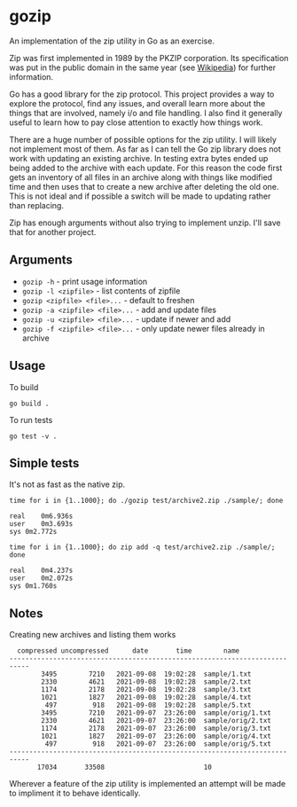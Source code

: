 # gozip
An implementation of the zip utility in Go as an exercise.

Zip was first implemented in 1989 by the PKZIP corporation. Its specification
was put in the public domain in the same year (see
[Wikipedia](https://en.wikipedia.org/wiki/ZIP_(file_format))) for further information.

Go has a good library for the zip protocol. This project provides a way to
explore the protocol, find any issues, and overall learn more about the things
that are involved, namely i/o and file handling. I also find it generally useful
to learn how to pay close attention to exactly how things work.

There are a huge number of possible options for the zip utility. I will likely
not implement most of them. As far as I can tell the Go zip library does not
work with updating an existing archive. In testing extra bytes ended up being
added to the archive with each update. For this reason the code first gets an
inventory of all files in an archive along with things like modified time and
then uses that to create a new archive after deleting the old one. This is not
ideal and if possible a switch will be made to updating rather than replacing.

Zip has enough arguments without also trying to implement unzip. I'll save that
for another project.

## Arguments

* `gozip -h` - print usage information
* `gozip -l <zipfile>` - list contents of zipfile
* `gozip <zipfile> <file>...` - default to freshen
* `gozip -a <zipfile> <file>...` - add and update files
* `gozip -u <zipfile> <file>...` - update if newer and add
* `gozip -f <zipfile> <file>...` - only update newer files already in archive

## Usage

To build

`go build .`

To run tests

`go test -v .`

## Simple tests

It's not as fast as the native zip.

```
time for i in {1..1000}; do ./gozip test/archive2.zip ./sample/; done

real	0m6.936s
user	0m3.693s
sys	0m2.772s

time for i in {1..1000}; do zip add -q test/archive2.zip ./sample/; done

real	0m4.237s
user	0m2.072s
sys	0m1.760s
```

## Notes

Creating new archives and listing them works

```
  compressed uncompressed      date       time        name
---------------------------------------------------------------------------
        3495        7210   2021-09-08  19:02:28  sample/1.txt
        2330        4621   2021-09-08  19:02:28  sample/2.txt
        1174        2178   2021-09-08  19:02:28  sample/3.txt
        1021        1827   2021-09-08  19:02:28  sample/4.txt
         497         918   2021-09-08  19:02:28  sample/5.txt
        3495        7210   2021-09-07  23:26:00  sample/orig/1.txt
        2330        4621   2021-09-07  23:26:00  sample/orig/2.txt
        1174        2178   2021-09-07  23:26:00  sample/orig/3.txt
        1021        1827   2021-09-07  23:26:00  sample/orig/4.txt
         497         918   2021-09-07  23:26:00  sample/orig/5.txt
---------------------------------------------------------------------------
       17034       33508                         10
```

Wherever a feature of the zip utility is implemented an attempt will be made to
impliment it to behave identically.
